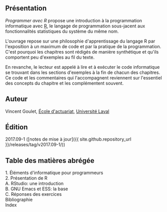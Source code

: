 ## Présentation

*Programmer avec R* propose une introduction à la programmation
informatique avec [R](https://www.r-project.org), le langage de
programmation sous-jacent aux fonctionnalités statistiques du système
du même nom.

L'ouvrage repose sur une philosophie d'apprentissage du langage
R par l'exposition à un maximum de code et par la pratique de la
programmation. C'est pourquoi les chapitres sont rédigés de manière
synthétique et qu'ils comportent peu d'exemples au fil du texte. 

En revanche, le lecteur est appelé à lire et à exécuter le code
informatique se trouvant dans les sections d'exemples à la fin de
chacun des chapitres. Ce code et les commentaires qui l'accompagnent
reviennent sur l'essentiel des concepts du chapitre et les
complémentent souvent. 

## Auteur

Vincent Goulet, [École d'actuariat](https://www.act.ulaval.ca), [Université Laval](https://ulaval.ca)

## Édition

2017.09-1 ([notes de mise à jour]({{ site.github.repository_url }}/releases/tag/v2017.09-1/))


## Table des matières abrégée

1\. Éléments d'informatique pour programmeurs  
2\. Présentation de R  
A. RStudio: une introduction  
B. GNU Emacs et ESS: la base  
C. Réponses des exercices  
Bibliographie  
Index
